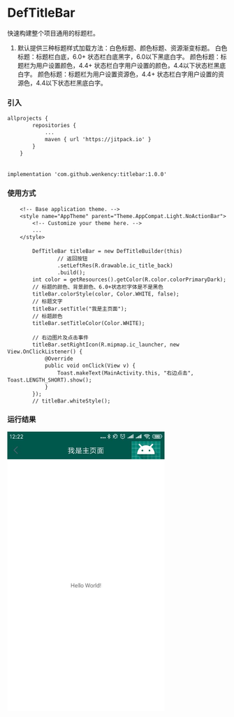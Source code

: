 # DefTitleBar
快速构建整个项目通用的标题栏。
1. 默认提供三种标题样式加载方法：白色标题、颜色标题、资源渐变标题。
   白色标题：标题栏白底，6.0+ 状态栏白底黑字，6.0以下黑底白字。
   颜色标题：标题栏为用户设置颜色，4.4+ 状态栏白字用户设置的颜色，4.4以下状态栏黑底白字。
   颜色标题：标题栏为用户设置资源色，4.4+ 状态栏白字用户设置的资源色，4.4以下状态栏黑底白字。
### 引入

```
allprojects {
		repositories {
			...
			maven { url 'https://jitpack.io' }
		}
	}


implementation 'com.github.wenkency:titlebar:1.0.0'

```

### 使用方式
```
    <!-- Base application theme. -->
    <style name="AppTheme" parent="Theme.AppCompat.Light.NoActionBar">
        <!-- Customize your theme here. -->
        ...
    </style>

        DefTitleBar titleBar = new DefTitleBuilder(this)
                // 返回按钮
                .setLeftRes(R.drawable.ic_title_back)
                .build();
        int color = getResources().getColor(R.color.colorPrimaryDark);
        // 标题的颜色、背景颜色、6.0+状态栏字体是不是黑色
        titleBar.colorStyle(color, Color.WHITE, false);
        // 标题文字
        titleBar.setTitle("我是主页面");
        // 标题颜色
        titleBar.setTitleColor(Color.WHITE);

        // 右边图片及点击事件
        titleBar.setRightIcon(R.mipmap.ic_launcher, new View.OnClickListener() {
            @Override
            public void onClick(View v) {
                Toast.makeText(MainActivity.this, "右边点击", Toast.LENGTH_SHORT).show();
            }
        });
        // titleBar.whiteStyle();

```

### 运行结果

<img src="screenshot/image.jpg" width="360px"/>